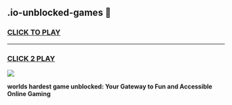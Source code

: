 
## .io-unblocked-games 👋
<h3>
<a href="https://premium.freeplayer.one?title=.io-unblocked-games&ref=14F">CLICK TO PLAY</a></h3>
<hr>

<h3>
<a href="https://premium.freeplayer.one?title=.io-unblocked-games&ref=14F">CLICK 2 PLAY</a>
  
</h3>

<a href="https://premium.freeplayer.one?title=.io-unblocked-games&ref=12F/"><img src="https://clearcache.store/games.png"></a>


**worlds hardest game unblocked: Your Gateway to Fun and Accessible Online Gaming**
